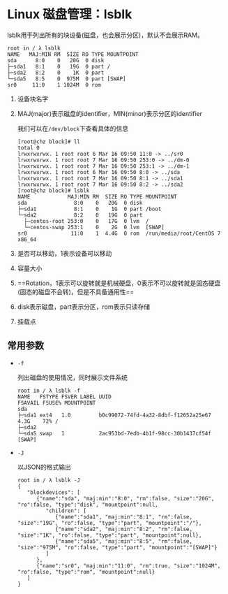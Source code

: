 # Linux 磁盘管理：lsblk

lsblk用于列出所有的块设备(磁盘，也会展示分区)，默认不会展示RAM。

```
root in / λ lsblk 
NAME   MAJ:MIN RM  SIZE RO TYPE MOUNTPOINT
sda      8:0    0   20G  0 disk 
├─sda1   8:1    0   19G  0 part /
├─sda2   8:2    0    1K  0 part 
└─sda5   8:5    0  975M  0 part [SWAP]
sr0     11:0    1 1024M  0 rom          
```

1. 设备块名字

2. MAJ(major)表示磁盘的identifier，MIN(minor)表示分区的identifier

   我们可以在`/dev/block`下查看具体的信息

   ```
   [root@chz block]# ll 
   total 0
   lrwxrwxrwx. 1 root root 6 Mar 16 09:50 11:0 -> ../sr0
   lrwxrwxrwx. 1 root root 7 Mar 16 09:50 253:0 -> ../dm-0
   lrwxrwxrwx. 1 root root 7 Mar 16 09:50 253:1 -> ../dm-1
   lrwxrwxrwx. 1 root root 6 Mar 16 09:50 8:0 -> ../sda
   lrwxrwxrwx. 1 root root 7 Mar 16 09:50 8:1 -> ../sda1
   lrwxrwxrwx. 1 root root 7 Mar 16 09:50 8:2 -> ../sda2
   [root@chz block]# lsblk
   NAME            MAJ:MIN RM  SIZE RO TYPE MOUNTPOINT
   sda               8:0    0   20G  0 disk 
   ├─sda1            8:1    0    1G  0 part /boot
   └─sda2            8:2    0   19G  0 part 
     ├─centos-root 253:0    0   17G  0 lvm  /
     └─centos-swap 253:1    0    2G  0 lvm  [SWAP]
   sr0              11:0    1  4.4G  0 rom  /run/media/root/CentOS 7 x86_64
   ```

3. 是否可以移动，1表示设备可以移动

4. 容量大小

5. ==Rotation，1表示可以旋转就是机械硬盘，0表示不可以旋转就是固态硬盘(固态的磁盘不会转)，但是不具备通用性==

6. disk表示磁盘，part表示分区，rom表示只读存储

7. 挂载点

## 常用参数

- `-f`

  列出磁盘的使用情况，同时展示文件系统

  ```
  root in / λ lsblk -f
  NAME   FSTYPE FSVER LABEL UUID                                 FSAVAIL FSUSE% MOUNTPOINT
  sda                                                                           
  ├─sda1 ext4   1.0         b0c99072-74fd-4a32-8dbf-f12652a25e67    4.3G    72% /
  ├─sda2                                                                        
  └─sda5 swap   1           2ac953bd-7edb-4b1f-98cc-30b1437cf54f                [SWAP]
  ```

- `-J`

  以JSON的格式输出

  ```
  root in / λ lsblk -J
  {
     "blockdevices": [
        {"name":"sda", "maj:min":"8:0", "rm":false, "size":"20G", "ro":false, "type":"disk", "mountpoint":null,
           "children": [
              {"name":"sda1", "maj:min":"8:1", "rm":false, "size":"19G", "ro":false, "type":"part", "mountpoint":"/"},
              {"name":"sda2", "maj:min":"8:2", "rm":false, "size":"1K", "ro":false, "type":"part", "mountpoint":null},
              {"name":"sda5", "maj:min":"8:5", "rm":false, "size":"975M", "ro":false, "type":"part", "mountpoint":"[SWAP]"}
           ]
        },
        {"name":"sr0", "maj:min":"11:0", "rm":true, "size":"1024M", "ro":false, "type":"rom", "mountpoint":null}
     ]
  }                          
  ```

  

